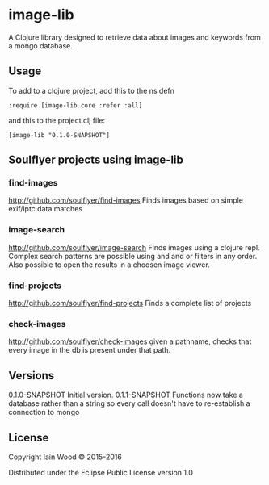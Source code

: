 # image-lib

A Clojure library designed to retrieve data about images and keywords from a mongo database.

## Usage

To add to a clojure project, add this to the ns defn

    :require [image-lib.core :refer :all]

and this to the project.clj file:

    [image-lib "0.1.0-SNAPSHOT"]
    
## Soulflyer projects using image-lib

### find-images
http://github.com/soulflyer/find-images
Finds images based on simple exif/iptc data matches

### image-search
http://github.com/soulflyer/image-search
Finds images using a clojure repl. Complex search patterns are possible using and and or filters in any order. Also possible to open the results in a choosen image viewer.

### find-projects
http://github.com/soulflyer/find-projects
Finds a complete list of projects

### check-images
http://github.com/soulflyer/check-images
given a pathname, checks that every image in the db is present under that path.

## Versions

0.1.0-SNAPSHOT Initial version.
0.1.1-SNAPSHOT Functions now take a database rather than a string so every call doesn't have to re-establish a connection to mongo

## License

Copyright Iain Wood © 2015-2016

Distributed under the Eclipse Public License version 1.0 
